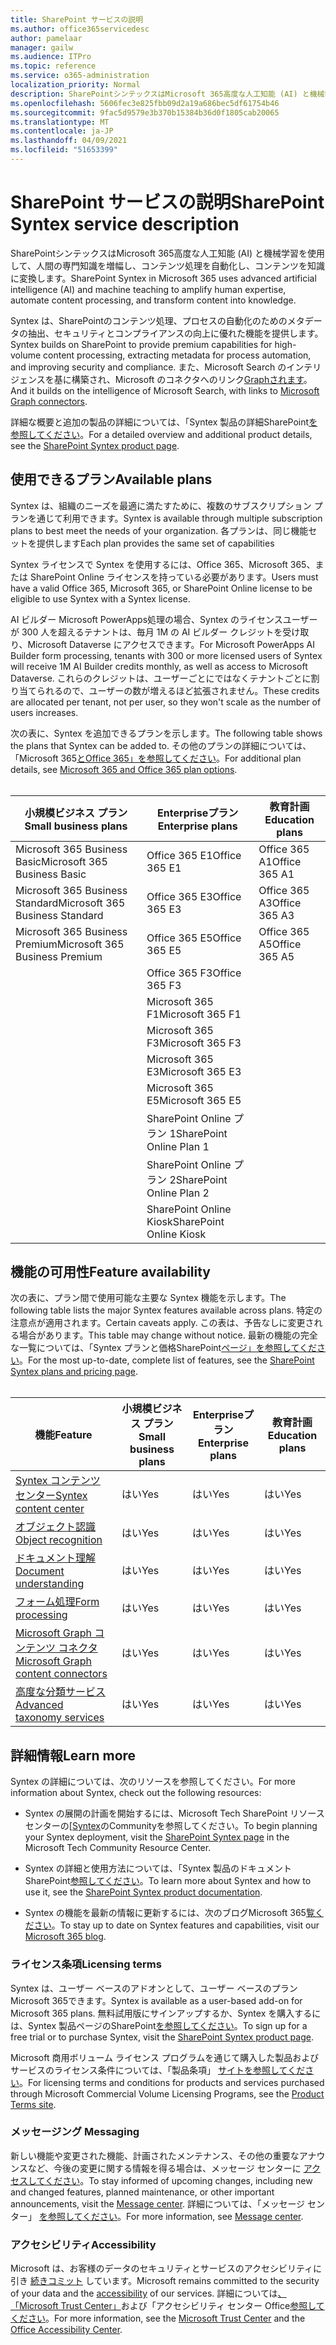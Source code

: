 ```yaml
---
title: SharePoint サービスの説明
ms.author: office365servicedesc
author: pamelaar
manager: gailw
ms.audience: ITPro
ms.topic: reference
ms.service: o365-administration
localization_priority: Normal
description: SharePointシンテックスはMicrosoft 365高度な人工知能 (AI) と機械学習を使用して、人間の専門知識を増幅し、コンテンツ処理を自動化し、コンテンツを知識に変換します。
ms.openlocfilehash: 5606fec3e825fbb09d2a19a686bec5df61754b46
ms.sourcegitcommit: 9fac5d9579e3b370b15384b36d0f1805cab20065
ms.translationtype: MT
ms.contentlocale: ja-JP
ms.lasthandoff: 04/09/2021
ms.locfileid: "51653399"
---
```

# <a name="sharepoint-syntex-service-description"></a><span data-ttu-id="85c42-103">SharePoint サービスの説明</span><span class="sxs-lookup"><span data-stu-id="85c42-103">SharePoint Syntex service description</span></span> 

<span data-ttu-id="85c42-104">SharePointシンテックスはMicrosoft 365高度な人工知能 (AI) と機械学習を使用して、人間の専門知識を増幅し、コンテンツ処理を自動化し、コンテンツを知識に変換します。</span><span class="sxs-lookup"><span data-stu-id="85c42-104">SharePoint Syntex in Microsoft 365 uses advanced artificial intelligence (AI) and machine teaching to amplify human expertise, automate content processing, and transform content into knowledge.</span></span>

<span data-ttu-id="85c42-105">Syntex は、SharePointのコンテンツ処理、プロセスの自動化のためのメタデータの抽出、セキュリティとコンプライアンスの向上に優れた機能を提供します。</span><span class="sxs-lookup"><span data-stu-id="85c42-105">Syntex builds on SharePoint to provide premium capabilities for high-volume content processing, extracting metadata for process automation, and improving security and compliance.</span></span> <span data-ttu-id="85c42-106">また、Microsoft Search のインテリジェンスを基に構築され、Microsoft のコネクタへのリンク[Graphされます](/microsoftsearch/connectors-overview)。</span><span class="sxs-lookup"><span data-stu-id="85c42-106">And it builds on the intelligence of Microsoft Search, with links to [Microsoft Graph connectors](/microsoftsearch/connectors-overview).</span></span>

<span data-ttu-id="85c42-107">詳細な概要と追加の製品の詳細については、「Syntex 製品の詳細SharePoint[を参照してください](https://aka.ms/sharepointsyntex)。</span><span class="sxs-lookup"><span data-stu-id="85c42-107">For a detailed overview and additional product details, see the [SharePoint Syntex product page](https://aka.ms/sharepointsyntex).</span></span>

## <a name="available-plans"></a><span data-ttu-id="85c42-108">使用できるプラン</span><span class="sxs-lookup"><span data-stu-id="85c42-108">Available plans</span></span>

<span data-ttu-id="85c42-109">Syntex は、組織のニーズを最適に満たすために、複数のサブスクリプション プランを通じて利用できます。</span><span class="sxs-lookup"><span data-stu-id="85c42-109">Syntex is available through multiple subscription plans to best meet the needs of your organization.</span></span> <span data-ttu-id="85c42-110">各プランは、同じ機能セットを提供します</span><span class="sxs-lookup"><span data-stu-id="85c42-110">Each plan provides the same set of capabilities</span></span>

<span data-ttu-id="85c42-111">Syntex ライセンスで Syntex を使用するには、Office 365、Microsoft 365、または SharePoint Online ライセンスを持っている必要があります。</span><span class="sxs-lookup"><span data-stu-id="85c42-111">Users must have a valid Office 365, Microsoft 365, or SharePoint Online license to be eligible to use Syntex with a Syntex license.</span></span>

<span data-ttu-id="85c42-112">AI ビルダー Microsoft PowerApps処理の場合、Syntex のライセンスユーザーが 300 人を超えるテナントは、毎月 1M の AI ビルダー クレジットを受け取り、Microsoft Dataverse にアクセスできます。</span><span class="sxs-lookup"><span data-stu-id="85c42-112">For Microsoft PowerApps AI Builder form processing, tenants with 300 or more licensed users of Syntex will receive 1M AI Builder credits monthly, as well as access to Microsoft Dataverse.</span></span> <span data-ttu-id="85c42-113">これらのクレジットは、ユーザーごとにではなくテナントごとに割り当てられるので、ユーザーの数が増えるほど拡張されません。</span><span class="sxs-lookup"><span data-stu-id="85c42-113">These credits are allocated per tenant, not per user, so they won't scale as the number of users increases.</span></span>

<span data-ttu-id="85c42-114">次の表に、Syntex を追加できるプランを示します。</span><span class="sxs-lookup"><span data-stu-id="85c42-114">The following table shows the plans that Syntex can be added to.</span></span> <span data-ttu-id="85c42-115">その他のプランの詳細については、「Microsoft 365[とOffice 365」を参照してください](../office-365-platform-service-description/office-365-plan-options.md)。</span><span class="sxs-lookup"><span data-stu-id="85c42-115">For additional plan details, see [Microsoft 365 and Office 365 plan options](../office-365-platform-service-description/office-365-plan-options.md).</span></span><br><br>


| <span data-ttu-id="85c42-116">小規模ビジネス プラン</span><span class="sxs-lookup"><span data-stu-id="85c42-116">Small business plans</span></span>            | <span data-ttu-id="85c42-117">Enterpriseプラン</span><span class="sxs-lookup"><span data-stu-id="85c42-117">Enterprise plans</span></span>         | <span data-ttu-id="85c42-118">教育計画</span><span class="sxs-lookup"><span data-stu-id="85c42-118">Education plans</span></span>     |
| ------------------------------- | ------------------------ | ------------------- |
| <span data-ttu-id="85c42-119">Microsoft 365 Business Basic</span><span class="sxs-lookup"><span data-stu-id="85c42-119">Microsoft 365 Business Basic</span></span>    | <span data-ttu-id="85c42-120">Office 365 E1</span><span class="sxs-lookup"><span data-stu-id="85c42-120">Office 365 E1</span></span>            | <span data-ttu-id="85c42-121">Office 365 A1</span><span class="sxs-lookup"><span data-stu-id="85c42-121">Office 365 A1</span></span>       |
| <span data-ttu-id="85c42-122">Microsoft 365 Business Standard</span><span class="sxs-lookup"><span data-stu-id="85c42-122">Microsoft 365 Business Standard</span></span> | <span data-ttu-id="85c42-123">Office 365 E3</span><span class="sxs-lookup"><span data-stu-id="85c42-123">Office 365 E3</span></span>            | <span data-ttu-id="85c42-124">Office 365 A3</span><span class="sxs-lookup"><span data-stu-id="85c42-124">Office 365 A3</span></span>       |
| <span data-ttu-id="85c42-125">Microsoft 365 Business Premium</span><span class="sxs-lookup"><span data-stu-id="85c42-125">Microsoft 365 Business Premium</span></span>  | <span data-ttu-id="85c42-126">Office 365 E5</span><span class="sxs-lookup"><span data-stu-id="85c42-126">Office 365 E5</span></span>            | <span data-ttu-id="85c42-127">Office 365 A5</span><span class="sxs-lookup"><span data-stu-id="85c42-127">Office 365 A5</span></span>       |
|                                 | <span data-ttu-id="85c42-128">Office 365 F3</span><span class="sxs-lookup"><span data-stu-id="85c42-128">Office 365 F3</span></span>            |                     |
|                                 | <span data-ttu-id="85c42-129">Microsoft 365 F1</span><span class="sxs-lookup"><span data-stu-id="85c42-129">Microsoft 365 F1</span></span>         |                     |
|                                 | <span data-ttu-id="85c42-130">Microsoft 365 F3</span><span class="sxs-lookup"><span data-stu-id="85c42-130">Microsoft 365 F3</span></span>         |                     |
|                                 | <span data-ttu-id="85c42-131">Microsoft 365 E3</span><span class="sxs-lookup"><span data-stu-id="85c42-131">Microsoft 365 E3</span></span>         |                     |
|                                 | <span data-ttu-id="85c42-132">Microsoft 365 E5</span><span class="sxs-lookup"><span data-stu-id="85c42-132">Microsoft 365 E5</span></span>         |                     |
|                                 | <span data-ttu-id="85c42-133">SharePoint Online プラン 1</span><span class="sxs-lookup"><span data-stu-id="85c42-133">SharePoint Online Plan 1</span></span> |                     |
|                                 | <span data-ttu-id="85c42-134">SharePoint Online プラン 2</span><span class="sxs-lookup"><span data-stu-id="85c42-134">SharePoint Online Plan 2</span></span> |                     |
|                                 | <span data-ttu-id="85c42-135">SharePoint Online Kiosk</span><span class="sxs-lookup"><span data-stu-id="85c42-135">SharePoint Online Kiosk</span></span>  |                     |

## <a name="feature-availability"></a><span data-ttu-id="85c42-136">機能の可用性</span><span class="sxs-lookup"><span data-stu-id="85c42-136">Feature availability</span></span>

<span data-ttu-id="85c42-137">次の表に、プラン間で使用可能な主要な Syntex 機能を示します。</span><span class="sxs-lookup"><span data-stu-id="85c42-137">The following table lists the major Syntex features available across plans.</span></span> <span data-ttu-id="85c42-138">特定の注意点が適用されます。</span><span class="sxs-lookup"><span data-stu-id="85c42-138">Certain caveats apply.</span></span> <span data-ttu-id="85c42-139">この表は、予告なしに変更される場合があります。</span><span class="sxs-lookup"><span data-stu-id="85c42-139">This table may change without notice.</span></span> <span data-ttu-id="85c42-140">最新の機能の完全な一覧については、「Syntex プランと価格SharePoint[ページ」を参照してください](https://www.microsoft.com/microsoft-365/enterprise/sharepoint-syntex)。</span><span class="sxs-lookup"><span data-stu-id="85c42-140">For the most up-to-date, complete list of features, see the [SharePoint Syntex plans and pricing page](https://www.microsoft.com/microsoft-365/enterprise/sharepoint-syntex).</span></span><br><br>

| <span data-ttu-id="85c42-141">機能</span><span class="sxs-lookup"><span data-stu-id="85c42-141">Feature</span></span> | <span data-ttu-id="85c42-142">小規模ビジネス プラン</span><span class="sxs-lookup"><span data-stu-id="85c42-142">Small business plans</span></span> | <span data-ttu-id="85c42-143">Enterpriseプラン</span><span class="sxs-lookup"><span data-stu-id="85c42-143">Enterprise plans</span></span> | <span data-ttu-id="85c42-144">教育計画</span><span class="sxs-lookup"><span data-stu-id="85c42-144">Education plans</span></span> |
|--|--|--|--|
| [<span data-ttu-id="85c42-145">Syntex コンテンツ センター</span><span class="sxs-lookup"><span data-stu-id="85c42-145">Syntex content center</span></span>](sharepoint-syntex-features.md#syntex-content-center) | <span data-ttu-id="85c42-146">はい</span><span class="sxs-lookup"><span data-stu-id="85c42-146">Yes</span></span> | <span data-ttu-id="85c42-147">はい</span><span class="sxs-lookup"><span data-stu-id="85c42-147">Yes</span></span> | <span data-ttu-id="85c42-148">はい</span><span class="sxs-lookup"><span data-stu-id="85c42-148">Yes</span></span> |
| [<span data-ttu-id="85c42-149">オブジェクト認識</span><span class="sxs-lookup"><span data-stu-id="85c42-149">Object recognition</span></span>](sharepoint-syntex-features.md#object-recognition) | <span data-ttu-id="85c42-150">はい</span><span class="sxs-lookup"><span data-stu-id="85c42-150">Yes</span></span> | <span data-ttu-id="85c42-151">はい</span><span class="sxs-lookup"><span data-stu-id="85c42-151">Yes</span></span> | <span data-ttu-id="85c42-152">はい</span><span class="sxs-lookup"><span data-stu-id="85c42-152">Yes</span></span> |
| [<span data-ttu-id="85c42-153">ドキュメント理解</span><span class="sxs-lookup"><span data-stu-id="85c42-153">Document understanding</span></span>](sharepoint-syntex-features.md#document-understanding) | <span data-ttu-id="85c42-154">はい</span><span class="sxs-lookup"><span data-stu-id="85c42-154">Yes</span></span> | <span data-ttu-id="85c42-155">はい</span><span class="sxs-lookup"><span data-stu-id="85c42-155">Yes</span></span> | <span data-ttu-id="85c42-156">はい</span><span class="sxs-lookup"><span data-stu-id="85c42-156">Yes</span></span> |
| [<span data-ttu-id="85c42-157">フォーム処理</span><span class="sxs-lookup"><span data-stu-id="85c42-157">Form processing</span></span>](sharepoint-syntex-features.md#form-processing) | <span data-ttu-id="85c42-158">はい</span><span class="sxs-lookup"><span data-stu-id="85c42-158">Yes</span></span> | <span data-ttu-id="85c42-159">はい</span><span class="sxs-lookup"><span data-stu-id="85c42-159">Yes</span></span> | <span data-ttu-id="85c42-160">はい</span><span class="sxs-lookup"><span data-stu-id="85c42-160">Yes</span></span> |
| [<span data-ttu-id="85c42-161">Microsoft Graph コンテンツ コネクタ</span><span class="sxs-lookup"><span data-stu-id="85c42-161">Microsoft Graph content connectors</span></span>](sharepoint-syntex-features.md#microsoft-graph-content-connectors) | <span data-ttu-id="85c42-162">はい</span><span class="sxs-lookup"><span data-stu-id="85c42-162">Yes</span></span> | <span data-ttu-id="85c42-163">はい</span><span class="sxs-lookup"><span data-stu-id="85c42-163">Yes</span></span> | <span data-ttu-id="85c42-164">はい</span><span class="sxs-lookup"><span data-stu-id="85c42-164">Yes</span></span> |
| [<span data-ttu-id="85c42-165">高度な分類サービス</span><span class="sxs-lookup"><span data-stu-id="85c42-165">Advanced taxonomy services</span></span>](sharepoint-syntex-features.md#advanced-taxonomy-services) | <span data-ttu-id="85c42-166">はい</span><span class="sxs-lookup"><span data-stu-id="85c42-166">Yes</span></span> | <span data-ttu-id="85c42-167">はい</span><span class="sxs-lookup"><span data-stu-id="85c42-167">Yes</span></span> | <span data-ttu-id="85c42-168">はい</span><span class="sxs-lookup"><span data-stu-id="85c42-168">Yes</span></span> |

## <a name="learn-more"></a><span data-ttu-id="85c42-169">詳細情報</span><span class="sxs-lookup"><span data-stu-id="85c42-169">Learn more</span></span>

<span data-ttu-id="85c42-170">Syntex の詳細については、次のリソースを参照してください。</span><span class="sxs-lookup"><span data-stu-id="85c42-170">For more information about Syntex, check out the following resources:</span></span>

  - <span data-ttu-id="85c42-171">Syntex の展開の計画を開始するには、Microsoft Tech SharePoint リソース センターの[[Syntex](https://resources.techcommunity.microsoft.com/sharepoint-syntex/)のCommunityを参照してください。</span><span class="sxs-lookup"><span data-stu-id="85c42-171">To begin planning your Syntex deployment, visit the [SharePoint Syntex page](https://resources.techcommunity.microsoft.com/sharepoint-syntex/) in the Microsoft Tech Community Resource Center.</span></span>

  - <span data-ttu-id="85c42-172">Syntex の詳細と使用方法については、「Syntex 製品のドキュメントSharePoint[参照してください](/microsoft-365/contentunderstanding/)。</span><span class="sxs-lookup"><span data-stu-id="85c42-172">To learn more about Syntex and how to use it, see the [SharePoint Syntex product documentation](/microsoft-365/contentunderstanding/).</span></span>

  - <span data-ttu-id="85c42-173">Syntex の機能を最新の情報に更新するには、次のブログMicrosoft 365[覧ください](https://go.microsoft.com/fwlink/?linkid=2084915)。</span><span class="sxs-lookup"><span data-stu-id="85c42-173">To stay up to date on Syntex features and capabilities, visit our [Microsoft 365 blog](https://go.microsoft.com/fwlink/?linkid=2084915).</span></span>

### <a name="licensing-terms"></a><span data-ttu-id="85c42-174">ライセンス条項</span><span class="sxs-lookup"><span data-stu-id="85c42-174">Licensing terms</span></span>

<span data-ttu-id="85c42-175">Syntex は、ユーザー ベースのアドオンとして、ユーザー ベースのプランMicrosoft 365できます。</span><span class="sxs-lookup"><span data-stu-id="85c42-175">Syntex is available as a user-based add-on for Microsoft 365 plans.</span></span> <span data-ttu-id="85c42-176">無料試用版にサインアップするか、Syntex を購入するには、Syntex 製品ページのSharePoint[を参照してください](https://aka.ms/sharepointsyntex)。</span><span class="sxs-lookup"><span data-stu-id="85c42-176">To sign up for a free trial or to purchase Syntex, visit the [SharePoint Syntex product page](https://aka.ms/sharepointsyntex).</span></span>

<span data-ttu-id="85c42-177">Microsoft 商用ボリューム ライセンス プログラムを通じて購入した製品およびサービスのライセンス条件については、「製品条項」 [サイトを参照してください](https://www.microsoft.com/licensing/terms/)。</span><span class="sxs-lookup"><span data-stu-id="85c42-177">For licensing terms and conditions for products and services purchased through Microsoft Commercial Volume Licensing Programs, see the [Product Terms site](https://www.microsoft.com/licensing/terms/).</span></span>

### <a name="messaging"></a><span data-ttu-id="85c42-178">メッセージング </span><span class="sxs-lookup"><span data-stu-id="85c42-178">Messaging</span></span>

<span data-ttu-id="85c42-179">新しい機能や変更された機能、計画されたメンテナンス、その他の重要なアナウンスなど、今後の変更に関する情報を得る場合は、メッセージ センターに [アクセスしてください](https://go.microsoft.com/fwlink/p/?linkid=2070717)。</span><span class="sxs-lookup"><span data-stu-id="85c42-179">To stay informed of upcoming changes, including new and changed features, planned maintenance, or other important announcements, visit the [Message center](https://go.microsoft.com/fwlink/p/?linkid=2070717).</span></span> <span data-ttu-id="85c42-180">詳細については、「メッセージ センター」 [を参照してください](/microsoft-365/admin/manage/message-center)。</span><span class="sxs-lookup"><span data-stu-id="85c42-180">For more information, see [Message center](/microsoft-365/admin/manage/message-center).</span></span>

### <a name="accessibility"></a><span data-ttu-id="85c42-181">アクセシビリティ</span><span class="sxs-lookup"><span data-stu-id="85c42-181">Accessibility</span></span>

<span data-ttu-id="85c42-182">Microsoft は、お客様のデータのセキュリティとサービスのアクセシビリティに引き [続きコミット](https://www.microsoft.com/trust-center/compliance/accessibility) しています。</span><span class="sxs-lookup"><span data-stu-id="85c42-182">Microsoft remains committed to the security of your data and the [accessibility](https://www.microsoft.com/trust-center/compliance/accessibility) of our services.</span></span> <span data-ttu-id="85c42-183">詳細については[、「Microsoft Trust Center」](https://www.microsoft.com/trust-center)および「アクセシビリティ センター Office[参照してください](https://support.office.com/article/ecab0fcf-d143-4fe8-a2ff-6cd596bddc6d)。</span><span class="sxs-lookup"><span data-stu-id="85c42-183">For more information, see the [Microsoft Trust Center](https://www.microsoft.com/trust-center) and the [Office Accessibility Center](https://support.office.com/article/ecab0fcf-d143-4fe8-a2ff-6cd596bddc6d).</span></span>